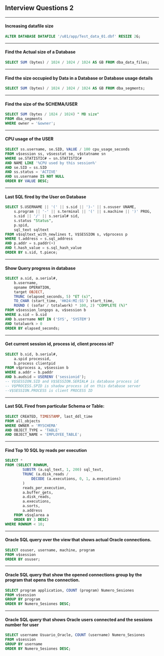 ## Interview Questions 2

---

#### Increasing datafile size

```sql
ALTER DATABASE DATAFILE '/u01/app/Test_data_01.dbf' RESIZE 2G;
```

---

#### Find the Actual size of a Database

```sql
SELECT SUM (bytes) / 1024 / 1024 / 1024 AS GB FROM dba_data_files;
```

---

#### Find the size occupied by Data in a Database or Database usage details

```sql
SELECT SUM (bytes) / 1024 / 1024 / 1024 AS GB FROM dba_segments;
```

---

#### Find the size of the SCHEMA/USER

```sql
SELECT SUM (bytes / 1024 / 1024) " MB size"
FROM dba_segments
WHERE owner = '&owner';
```

---

#### CPU usage of the USER

```sql
SELECT ss.username, se.SID, VALUE / 100 cpu_usage_seconds
FROM v$session ss, v$sesstat se, v$statname sn
WHERE se.STATISTIC# = sn.STATISTIC#
AND NAME LIKE '%CPU used by this session%'
AND se.SID = ss.SID
AND ss.status = 'ACTIVE'
AND ss.username IS NOT NULL
ORDER BY VALUE DESC;
```

---

#### Last SQL fired by the User on Database

```sql
SELECT S.USERNAME || '(' || s.sid || ')-' || s.osuser UNAME,
    s.program || '-' || s.terminal || '(' || s.machine || ')' PROG,
    s.sid || '/' || s.serial# sid,
    s.status "Status",
    p.spid,
    sql_text sqltext
FROM v$sqltext_with_newlines t, V$SESSION s, v$process p
WHERE t.address = s.sql_address
AND p.addr = s.paddr(+)
AND t.hash_value = s.sql_hash_value
ORDER BY s.sid, t.piece;
```

---

#### Show Query progress in database

```sql
SELECT a.sid, a.serial#,
    b.username,
    opname OPERATION,
    target OBJECT,
    TRUNC (elapsed_seconds, 5) "ET (s)",
    TO_CHAR (start_time, 'HH24:MI:SS') start_time,
    ROUND ( (sofar / totalwork) * 100, 2) "COMPLETE (%)"
FROM v$session_longops a, v$session b
WHERE a.sid = b.sid
AND b.username NOT IN ('SYS', 'SYSTEM')
AND totalwork > 0
ORDER BY elapsed_seconds;
```

---

#### Get current session id, process id, client process id?

```sql
SELECT b.sid, b.serial#,
    a.spid processid,
    b.process clientpid
FROM v$process a, v$session b
WHERE a.addr = b.paddr
AND b.audsid = USERENV ('sessionid');
-- V$SESSION.SID and V$SESSION.SERIAL# is database process id
-- V$PROCESS.SPID is shadow process id on this database server
--V$SESSION.PROCESS is client PROCESS ID
```

---

#### Last SQL Fired from particular Schema or Table:

```sql
SELECT CREATED, TIMESTAMP, last_ddl_time
FROM all_objects
WHERE OWNER = 'MYSCHEMA'
AND OBJECT_TYPE = 'TABLE'
AND OBJECT_NAME = 'EMPLOYEE_TABLE';
```

---

#### Find Top 10 SQL by reads per execution

```sql
SELECT *
FROM (SELECT ROWNUM,
        SUBSTR (a.sql_text, 1, 200) sql_text,
        TRUNC (a.disk_reads /
            DECODE (a.executions, 0, 1, a.executions)
        )
        reads_per_execution,
        a.buffer_gets,
        a.disk_reads,
        a.executions,
        a.sorts,
        a.address
    FROM v$sqlarea a
    ORDER BY 3 DESC)
WHERE ROWNUM < 10;
```

---

#### Oracle SQL query over the view that shows actual Oracle connections.

```sql
SELECT osuser, username, machine, program
FROM v$session
ORDER BY osuser;
```

---

#### Oracle SQL query that show the opened connections group by the program that opens the connection.

```sql
SELECT program application, COUNT (program) Numero_Sesiones
FROM v$session
GROUP BY program
ORDER BY Numero_Sesiones DESC;
```

---

#### Oracle SQL query that shows Oracle users connected and the sessions number for user

```sql
SELECT username Usuario_Oracle, COUNT (username) Numero_Sesiones
FROM v$session
GROUP BY username
ORDER BY Numero_Sesiones DESC;
```
